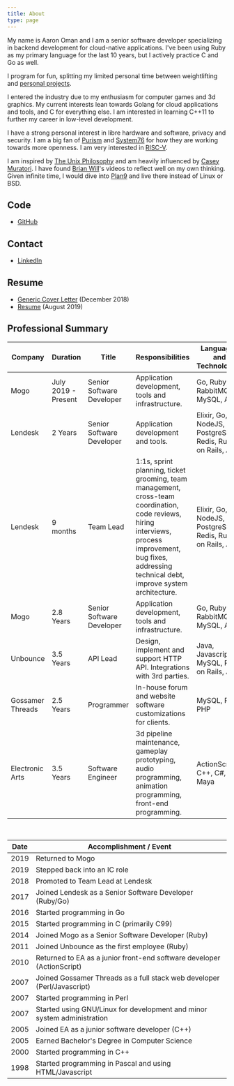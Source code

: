 ```yaml
---
title: About
type: page
---
```


My name is Aaron Oman and I am a senior software developer specializing in backend development for cloud-native applications.
I've been using Ruby as my primary language for the last 10 years, but I actively practice C and Go as well.

I program for fun, splitting my limited personal time between weightlifting and [personal projects](/projects/).

I entered the industry due to my enthusiasm for computer games and 3d graphics.  My current interests lean towards Golang for cloud applications and tools, and C for everything else.  I am interested in learning C++11 to further my career in low-level development.

I have a strong personal interest in libre hardware and software, privacy and security.  I am a big fan of [Purism](https://puri.sm/why-purism/) and [System76](https://blog.system76.com/post/179592732883/system76-on-us-manufacturing-and-open-hardware) for how they are working towards more openness. I am very interested in [RISC-V](https://riscv.org/why-risc-v/).

I am inspired by [The Unix Philosophy](https://en.wikipedia.org/wiki/Unix_philosophy) and am heavily influenced by
[Casey Muratori](https://caseymuratori.com/blog_0015).  I have found [Brian Will](https://www.youtube.com/watch?v=QM1iUe6IofM&t=27s)'s videos to reflect well on my own thinking.  Given infinite time, I would dive into [Plan9](https://9p.io/plan9/about.html) and live there instead of Linux or BSD.

## Code

- [GitHub](https://github.com/groovestomp)

## Contact

- [LinkedIn](https://www.linkedin.com/in/aaronoman)

## Resume

- [Generic Cover Letter](/generic_cover_letter_2018-12.pdf) (December 2018)
- [Resume](/resume_2019-08.pdf) (August 2019)

## Professional Summary

|Company         |Duration              |Title                    |Responsibilities|Languages and Technologies|
|----------------|----------------------|-------------------------|----------------|--------------------------|
|Mogo            |July 2019 - Present   |Senior Software Developer|Application development, tools and infrastructure.|Go, Ruby, RabbitMQ, MySQL, AWS|
|Lendesk         |2 Years               |Senior Software Developer|Application development and tools.|Elixir, Go, NodeJS, PostgreSQL, Redis, Ruby on Rails, AWS|
|Lendesk         |9 months              |Team Lead                |1:1s, sprint planning, ticket grooming, team management, cross-team coordination, code reviews, hiring interviews, process improvement, bug fixes, addressing technical debt, improve system architecture.|Elixir, Go, NodeJS, PostgreSQL, Redis, Ruby on Rails, AWS|
|Mogo            |2.8 Years             |Senior Software Developer|Application development, tools and infrastructure.|Go, Ruby, RabbitMQ, MySQL, AWS|
|Unbounce        |3.5 Years             |API Lead                 |Design, implement and support HTTP API. Integrations with 3rd parties.|Java, Javascript, MySQL, Ruby on Rails, AWS|
|Gossamer Threads|2.5 Years             |Programmer               |In-house forum and website software customizations for clients.|MySQL, Perl, PHP|
|Electronic Arts |3.5 Years             |Software Engineer        |3d pipeline maintenance, gameplay prototyping, audio programming, animation programming, front-end programming.|ActionScript, C++, C#, Maya|

<br/>

| Date | Accomplishment / Event |
|------|----------------|
| 2019 | Returned to Mogo |
| 2019 | Stepped back into an IC role |
| 2018 | Promoted to Team Lead at Lendesk |
| 2017 | Joined Lendesk as a Senior Software Developer (Ruby/Go) |
| 2016 | Started programming in Go |
| 2015 | Started programming in C (primarily C99) |
| 2014 | Joined Mogo as a Senior Software Developer (Ruby) |
| 2011 | Joined Unbounce as the first employee (Ruby) |
| 2010 | Returned to EA as a junior front-end software developer (ActionScript) |
| 2007 | Joined Gossamer Threads as a full stack web developer (Perl/Javascript) |
| 2007 | Started programming in Perl |
| 2007 | Started using GNU/Linux for development and minor system administration |
| 2005 | Joined EA as a junior software developer (C++) |
| 2005 | Earned Bachelor's Degree in Computer Science |
| 2000 | Started programming in C++ |
| 1998 | Started programming in Pascal and using HTML/Javascript |
